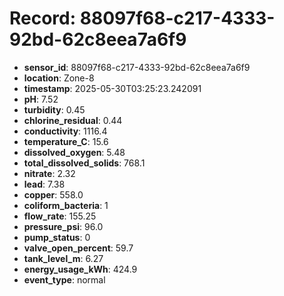 # Record: 88097f68-c217-4333-92bd-62c8eea7a6f9

- **sensor_id**: 88097f68-c217-4333-92bd-62c8eea7a6f9
- **location**: Zone-8
- **timestamp**: 2025-05-30T03:25:23.242091
- **pH**: 7.52
- **turbidity**: 0.45
- **chlorine_residual**: 0.44
- **conductivity**: 1116.4
- **temperature_C**: 15.6
- **dissolved_oxygen**: 5.48
- **total_dissolved_solids**: 768.1
- **nitrate**: 2.32
- **lead**: 7.38
- **copper**: 558.0
- **coliform_bacteria**: 1
- **flow_rate**: 155.25
- **pressure_psi**: 96.0
- **pump_status**: 0
- **valve_open_percent**: 59.7
- **tank_level_m**: 6.27
- **energy_usage_kWh**: 424.9
- **event_type**: normal